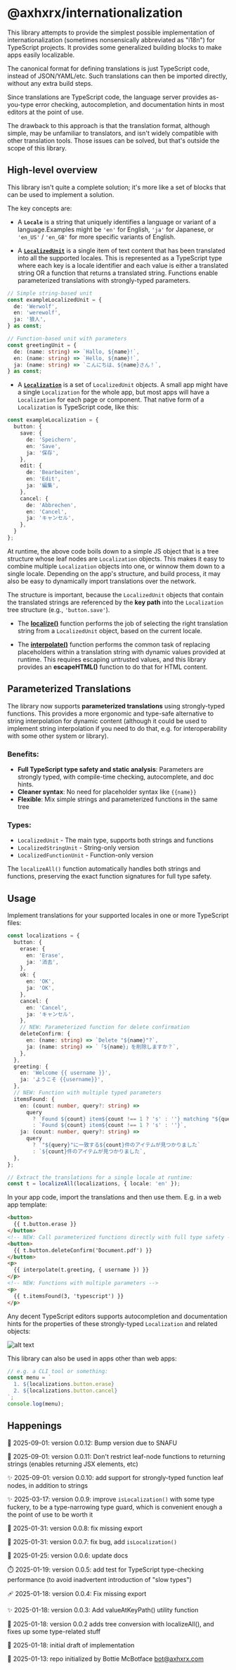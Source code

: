 # @axhxrx/internationalization

This library attempts to provide the simplest possible implementation of internationalization (sometimes nonsensically abbreviated as "i18n") for TypeScript projects. It provides some generalized building blocks to make apps easily localizable.

The canonical format for defining translations is just TypeScript code, instead of JSON/YAML/etc. Such translations can then be imported directly, without any extra build steps.

Since translations are TypeScript code, the language server provides as-you-type error checking, autocompletion, and documentation hints in most editors at the point of use.

The drawback to this approach is that the translation format, although simple, may be unfamiliar to translators, and isn't widely compatible with other translation tools. Those issues can be solved, but that's outside the scope of this library.

## High-level overview

This library isn't quite a complete solution; it's more like a set of blocks that can be used to implement a solution.

The key concepts are:

- A **`Locale`** is a string that uniquely identifies a language or variant of a language.Examples might be `'en'` for English, `'ja'` for Japanese, or `'en_US'` / `'en_GB'` for more specific variants of English.

- A [**`LocalizedUnit`**](./LocalizedUnit.ts) is a single item of text content that has been translated into all the supported locales. This is represented as a TypeScript type where each key is a locale identifier and each value is either a translated string OR a function that returns a translated string. Functions enable parameterized translations with strongly-typed parameters.

```ts
// Simple string-based unit
const exampleLocalizedUnit = {
  de: 'Werwolf',
  en: 'werewolf',
  ja: '狼人',
} as const;

// Function-based unit with parameters
const greetingUnit = {
  de: (name: string) => `Hallo, ${name}!`,
  en: (name: string) => `Hello, ${name}!`,
  ja: (name: string) => `こんにちは、${name}さん！`,
} as const;
```

- A [**`Localization`**](./Localization.ts) is a set of `LocalizedUnit` objects. A small app might have a single `Localization` for the whole app, but most apps will have a `Localization` for each page or component. That native form of a `Localization` is TypeScript code, like this:

```ts
const exampleLocalization = {
  button: {
    save: {
      de: 'Speichern',
      en: 'Save',
      ja: '保存',
    },
    edit: {
      de: 'Bearbeiten',
      en: 'Edit',
      ja: '編集',
    },
    cancel: {
      de: 'Abbrechen',
      en: 'Cancel',
      ja: 'キャンセル',
    },
  }
};
```

At runtime, the above code boils down to a simple JS object that is a tree structure whose leaf nodes are `Localization` objects. This makes it easy to combine multiple `Localization` objects into one, or winnow them down to a single locale. Depending on the app's structure, and build process, it may also be easy to dynamically import translations over the network.

The structure is important, because the `LocalizedUnit` objects that contain the translated strings are referenced by the **key path** into the `Localization` tree structure (e.g., `'button.save'`).

- The [**localize()**](./localize.ts) function performs the job of selecting the right translation string from a `LocalizedUnit` object, based on the current locale.

- The [**interpolate()**](./interpolate.ts) function performs the common task of replacing placeholders within a translation string with dynamic values provided at runtime. This requires escaping untrusted values, and this library provides an **escapeHTML()** function to do that for HTML content.

## Parameterized Translations

The library now supports **parameterized translations** using strongly-typed functions. This provides a more ergonomic and type-safe alternative to string interpolation for dynamic content (although it could be used to implement string interpolation if you need to do that, e.g. for interoperability with some other system or library).

### Benefits:
- **Full TypeScript type safety and static analysis**: Parameters are strongly typed, with compile-time checking, autocomplete, and doc hints.
- **Cleaner syntax**: No need for placeholder syntax like `{{name}}`
- **Flexible**: Mix simple strings and parameterized functions in the same tree

### Types:
- `LocalizedUnit` - The main type, supports both strings and functions
- `LocalizedStringUnit` - String-only version
- `LocalizedFunctionUnit` - Function-only version

The `localizeAll()` function automatically handles both strings and functions, preserving the exact function signatures for full type safety.

## Usage

Implement translations for your supported locales in one or more TypeScript files:

```ts
const localizations = {
  button: {
    erase: {
      en: 'Erase',
      ja: '消去',
    },
    ok: {
      en: 'OK',
      ja: 'OK',
    },
    cancel: {
      en: 'Cancel',
      ja: 'キャンセル',
    },
    // NEW: Parameterized function for delete confirmation
    deleteConfirm: {
      en: (name: string) => `Delete "${name}"?`,
      ja: (name: string) => `「${name}」を削除しますか？`,
    },
  },
  greeting: {
    en: 'Welcome {{ username }}',
    ja: 'ようこそ {{username}}',
  },
  // NEW: Function with multiple typed parameters
  itemsFound: {
    en: (count: number, query?: string) =>
      query
        ? `Found ${count} item${count !== 1 ? 's' : ''} matching "${query}"`
        : `Found ${count} item${count !== 1 ? 's' : ''}`,
    ja: (count: number, query?: string) =>
      query
        ? `"${query}"に一致する${count}件のアイテムが見つかりました`
        : `${count}件のアイテムが見つかりました`,
  },
};

// Extract the translations for a single locale at runtime:
const t = localizeAll(localizations, { locale: 'en' });
```

In your app code, import the translations and then use them. E.g. in a web app template:

```html
<button>
  {{ t.button.erase }}
</button>
<!-- NEW: Call parameterized functions directly with full type safety -->
<button>
  {{ t.button.deleteConfirm('Document.pdf') }}
</button>
<p>
  {{ interpolate(t.greeting, { username }) }}
</p>
<!-- NEW: Functions with multiple parameters -->
<p>
  {{ t.itemsFound(3, 'typescript') }}
</p>
```

Any decent TypeScript editors supports autocompletion and documentation hints for the properties of these strongly-typed `Localization` and related objects:

![alt text](README.screenshot.jpg)

This library can also be used in apps other than web apps:

```typescript
// e.g. a CLI tool or something:
const menu = `
  1. ${localizations.button.erase}
  2. ${localizations.button.cancel}
`;
console.log(menu);
```

## Happenings

🍒 2025-09-01: version 0.0.12: Bump version due to SNAFU

🍒 2025-09-01: version 0.0.11: Don't restrict leaf-node functions to returning strings (enables returning JSX elements, etc)

✨ 2025-09-01: version 0.0.10: add support for strongly-typed function leaf nodes, in addition to strings

✨ 2025-03-17: version 0.0.9: improve `isLocalization()` with some type fuckery, to be a type-narrowing type guard, which is convenient enough a the point of use to be worth it

🔧 2025-01-31: version 0.0.8: fix missing export

🔧 2025-01-31: version 0.0.7: fix bug, add `isLocalization()`

📖 2025-01-25: version 0.0.6: update docs

⏱️ 2025-01-19: version 0.0.5: add test for TypeScript type-checking performance (to avoid inadvertent introduction of "slow types")

🩹 2025-01-18: version 0.0.4: Fix missing export

✨ 2025-01-18: version 0.0.3: Add valueAtKeyPath() utility function

👹 2025-01-18: version 0.0.2 adds tree conversion with localizeAll(), and fixes up some type-related stuff

👹 2025-01-18: initial draft of implementation

🤖 2025-01-13: repo initialized by Bottie McBotface bot@axhxrx.com
